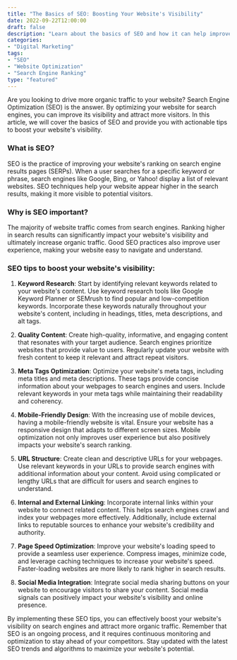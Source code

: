 ```yaml
---
title: "The Basics of SEO: Boosting Your Website's Visibility"
date: 2022-09-22T12:00:00
draft: false
description: "Learn about the basics of SEO and how it can help improve your website's visibility on search engines."
categories:
- "Digital Marketing"
tags:
- "SEO"
- "Website Optimization"
- "Search Engine Ranking"
type: "featured"
---
```


Are you looking to drive more organic traffic to your website? Search Engine Optimization (SEO) is the answer. By optimizing your website for search engines, you can improve its visibility and attract more visitors. In this article, we will cover the basics of SEO and provide you with actionable tips to boost your website's visibility.

### What is SEO?

SEO is the practice of improving your website's ranking on search engine results pages (SERPs). When a user searches for a specific keyword or phrase, search engines like Google, Bing, or Yahoo! display a list of relevant websites. SEO techniques help your website appear higher in the search results, making it more visible to potential visitors.

### Why is SEO important?

The majority of website traffic comes from search engines. Ranking higher in search results can significantly impact your website's visibility and ultimately increase organic traffic. Good SEO practices also improve user experience, making your website easy to navigate and understand.

### SEO tips to boost your website's visibility:

1. **Keyword Research**: Start by identifying relevant keywords related to your website's content. Use keyword research tools like Google Keyword Planner or SEMrush to find popular and low-competition keywords. Incorporate these keywords naturally throughout your website's content, including in headings, titles, meta descriptions, and alt tags.

2. **Quality Content**: Create high-quality, informative, and engaging content that resonates with your target audience. Search engines prioritize websites that provide value to users. Regularly update your website with fresh content to keep it relevant and attract repeat visitors.

3. **Meta Tags Optimization**: Optimize your website's meta tags, including meta titles and meta descriptions. These tags provide concise information about your webpages to search engines and users. Include relevant keywords in your meta tags while maintaining their readability and coherency.

4. **Mobile-Friendly Design**: With the increasing use of mobile devices, having a mobile-friendly website is vital. Ensure your website has a responsive design that adapts to different screen sizes. Mobile optimization not only improves user experience but also positively impacts your website's search ranking.

5. **URL Structure**: Create clean and descriptive URLs for your webpages. Use relevant keywords in your URLs to provide search engines with additional information about your content. Avoid using complicated or lengthy URLs that are difficult for users and search engines to understand.

6. **Internal and External Linking**: Incorporate internal links within your website to connect related content. This helps search engines crawl and index your webpages more effectively. Additionally, include external links to reputable sources to enhance your website's credibility and authority.

7. **Page Speed Optimization**: Improve your website's loading speed to provide a seamless user experience. Compress images, minimize code, and leverage caching techniques to increase your website's speed. Faster-loading websites are more likely to rank higher in search results.

8. **Social Media Integration**: Integrate social media sharing buttons on your website to encourage visitors to share your content. Social media signals can positively impact your website's visibility and online presence.

By implementing these SEO tips, you can effectively boost your website's visibility on search engines and attract more organic traffic. Remember that SEO is an ongoing process, and it requires continuous monitoring and optimization to stay ahead of your competitors. Stay updated with the latest SEO trends and algorithms to maximize your website's potential.
